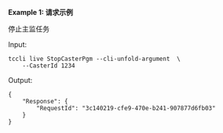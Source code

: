 **Example 1: 请求示例**

停止主监任务

Input: 

```
tccli live StopCasterPgm --cli-unfold-argument  \
    --CasterId 1234
```

Output: 
```
{
    "Response": {
        "RequestId": "3c140219-cfe9-470e-b241-907877d6fb03"
    }
}
```

